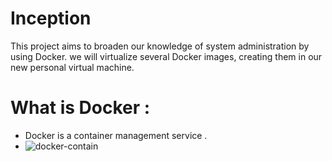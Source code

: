 # Inception
This project aims to broaden our knowledge of system administration by using Docker. we will virtualize several Docker images, creating them in our new personal virtual machine.

# What is Docker :
  * Docker is a container management service .
  * ![docker-contain](https://github.com/yousrachakib/Inception/assets/110408013/44bbbeed-059d-4845-95e4-214c4b295228)
